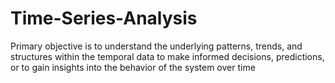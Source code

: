 # Time-Series-Analysis
Primary objective is to understand the underlying patterns, trends, and structures within the temporal data to make informed decisions, predictions, or to gain insights into the behavior of the system over time
